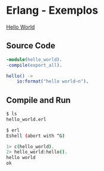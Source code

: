 # Erlang - Exemplos

[Hello World](https://erlangbyexample.org/hello-world)

## Source Code

```erlang
-module(hello_world).
-compile(export_all).

hello() ->
    io:format("hello world~n").
```

## Compile and Run

```bash
$ ls
hello_world.erl

$ erl
Eshell (abort with ^G)

1> c(hello_world).
2> hello_world:hello().
hello world
ok
```